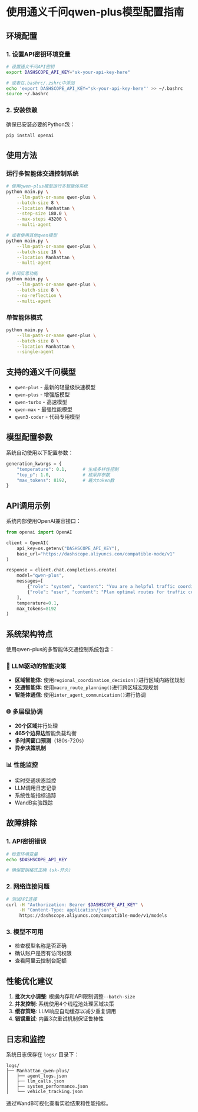 # 使用通义千问qwen-plus模型配置指南

## 环境配置

### 1. 设置API密钥环境变量

```bash
# 设置通义千问API密钥
export DASHSCOPE_API_KEY="sk-your-api-key-here"

# 或者在.bashrc/.zshrc中添加
echo 'export DASHSCOPE_API_KEY="sk-your-api-key-here"' >> ~/.bashrc
source ~/.bashrc
```

### 2. 安装依赖

确保已安装必要的Python包：

```bash
pip install openai
```

## 使用方法

### 运行多智能体交通控制系统

```bash
# 使用qwen-plus模型运行多智能体系统
python main.py \
    --llm-path-or-name qwen-plus \
    --batch-size 8 \
    --location Manhattan \
    --step-size 180.0 \
    --max-steps 43200 \
    --multi-agent

# 或者使用其他qwen模型
python main.py \
    --llm-path-or-name qwen-plus \
    --batch-size 16 \
    --location Manhattan \
    --multi-agent

# 关闭反思功能
python main.py \
    --llm-path-or-name qwen-plus \
    --batch-size 8 \
    --no-reflection \
    --multi-agent
```

### 单智能体模式

```bash
python main.py \
    --llm-path-or-name qwen-plus \
    --batch-size 8 \
    --location Manhattan \
    --single-agent
```

## 支持的通义千问模型

- `qwen-plus` - 最新的轻量级快速模型
- `qwen-plus` - 增强版模型
- `qwen-turbo` - 高速模型
- `qwen-max` - 最强性能模型
- `qwen3-coder` - 代码专用模型

## 模型配置参数

系统自动使用以下配置参数：

```python
generation_kwargs = {
    "temperature": 0.1,      # 生成多样性控制
    "top_p": 1.0,            # 核采样参数
    "max_tokens": 8192,      # 最大token数
}
```

## API调用示例

系统内部使用OpenAI兼容接口：

```python
from openai import OpenAI

client = OpenAI(
    api_key=os.getenv("DASHSCOPE_API_KEY"),
    base_url="https://dashscope.aliyuncs.com/compatible-mode/v1"
)

response = client.chat.completions.create(
    model="qwen-plus",
    messages=[
        {"role": "system", "content": "You are a helpful traffic coordinator."},
        {"role": "user", "content": "Plan optimal routes for traffic coordination."}
    ],
    temperature=0.1,
    max_tokens=8192
)
```

## 系统架构特点

使用qwen-plus的多智能体交通控制系统包含：

### 🤖 LLM驱动的智能决策
- **区域智能体**: 使用`regional_coordination_decision()`进行区域内路径规划
- **交通智能体**: 使用`macro_route_planning()`进行跨区域宏观规划
- **智能体通信**: 使用`inter_agent_communication()`进行协调

### 🌐 多层级协调
- **20个区域**并行处理
- **465个边界边**智能负载均衡
- **多时间窗口预测**（180s-720s）
- **异步决策机制**

### 📊 性能监控
- 实时交通状态监控
- LLM调用日志记录
- 系统性能指标追踪
- WandB实验跟踪

## 故障排除

### 1. API密钥错误
```bash
# 检查环境变量
echo $DASHSCOPE_API_KEY

# 确保密钥格式正确 (sk-开头)
```

### 2. 网络连接问题
```bash
# 测试API连接
curl -H "Authorization: Bearer $DASHSCOPE_API_KEY" \
     -H "Content-Type: application/json" \
     https://dashscope.aliyuncs.com/compatible-mode/v1/models
```

### 3. 模型不可用
- 检查模型名称是否正确
- 确认账户是否有访问权限
- 查看阿里云控制台配额

## 性能优化建议

1. **批次大小调整**: 根据内存和API限制调整`--batch-size`
2. **并发控制**: 系统使用4个线程池处理区域决策
3. **缓存策略**: LLM响应自动缓存以减少重复调用
4. **错误重试**: 内置3次重试机制保证鲁棒性

## 日志和监控

系统日志保存在 `logs/` 目录下：
```
logs/
├── Manhattan_qwen-plus/
│   ├── agent_logs.json
│   ├── llm_calls.json
│   ├── system_performance.json
│   └── vehicle_tracking.json
```

通过WandB可视化查看实验结果和性能指标。